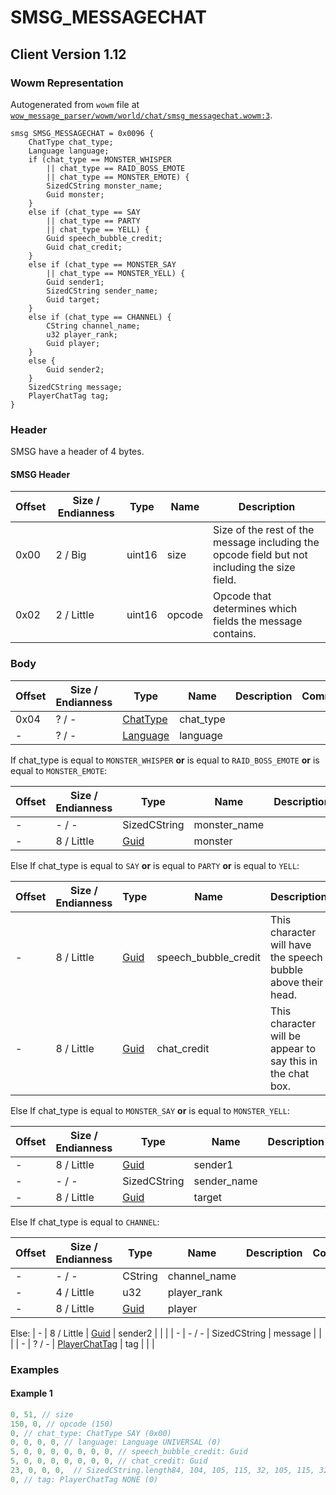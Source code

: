 # SMSG_MESSAGECHAT

## Client Version 1.12

### Wowm Representation

Autogenerated from `wowm` file at [`wow_message_parser/wowm/world/chat/smsg_messagechat.wowm:3`](https://github.com/gtker/wow_messages/tree/main/wow_message_parser/wowm/world/chat/smsg_messagechat.wowm#L3).
```rust,ignore
smsg SMSG_MESSAGECHAT = 0x0096 {
    ChatType chat_type;
    Language language;
    if (chat_type == MONSTER_WHISPER
        || chat_type == RAID_BOSS_EMOTE
        || chat_type == MONSTER_EMOTE) {
        SizedCString monster_name;
        Guid monster;
    }
    else if (chat_type == SAY
        || chat_type == PARTY
        || chat_type == YELL) {
        Guid speech_bubble_credit;
        Guid chat_credit;
    }
    else if (chat_type == MONSTER_SAY
        || chat_type == MONSTER_YELL) {
        Guid sender1;
        SizedCString sender_name;
        Guid target;
    }
    else if (chat_type == CHANNEL) {
        CString channel_name;
        u32 player_rank;
        Guid player;
    }
    else {
        Guid sender2;
    }
    SizedCString message;
    PlayerChatTag tag;
}
```
### Header

SMSG have a header of 4 bytes.

#### SMSG Header

| Offset | Size / Endianness | Type   | Name   | Description |
| ------ | ----------------- | ------ | ------ | ----------- |
| 0x00   | 2 / Big           | uint16 | size   | Size of the rest of the message including the opcode field but not including the size field.|
| 0x02   | 2 / Little        | uint16 | opcode | Opcode that determines which fields the message contains.|

### Body

| Offset | Size / Endianness | Type | Name | Description | Comment |
| ------ | ----------------- | ---- | ---- | ----------- | ------- |
| 0x04 | ? / - | [ChatType](chattype.md) | chat_type |  |  |
| - | ? / - | [Language](language.md) | language |  |  |

If chat_type is equal to `MONSTER_WHISPER` **or** 
is equal to `RAID_BOSS_EMOTE` **or** 
is equal to `MONSTER_EMOTE`:

| Offset | Size / Endianness | Type | Name | Description | Comment |
| ------ | ----------------- | ---- | ---- | ----------- | ------- |
| - | - / - | SizedCString | monster_name |  |  |
| - | 8 / Little | [Guid](../spec/packed-guid.md) | monster |  |  |

Else If chat_type is equal to `SAY` **or** 
is equal to `PARTY` **or** 
is equal to `YELL`:

| Offset | Size / Endianness | Type | Name | Description | Comment |
| ------ | ----------------- | ---- | ---- | ----------- | ------- |
| - | 8 / Little | [Guid](../spec/packed-guid.md) | speech_bubble_credit | This character will have the speech bubble above their head. | 0 value credits same as `chat_credit`. Invalid value credits no one.<br/>cmangos/vmangos/mangoszero: sender_guid1 and sender_guid2 are the same |
| - | 8 / Little | [Guid](../spec/packed-guid.md) | chat_credit | This character will be appear to say this in the chat box. | 0 value credits no name.<br/>cmangos/vmangos/mangoszero: sender_guid1 and sender_guid2 are the same |

Else If chat_type is equal to `MONSTER_SAY` **or** 
is equal to `MONSTER_YELL`:

| Offset | Size / Endianness | Type | Name | Description | Comment |
| ------ | ----------------- | ---- | ---- | ----------- | ------- |
| - | 8 / Little | [Guid](../spec/packed-guid.md) | sender1 |  |  |
| - | - / - | SizedCString | sender_name |  |  |
| - | 8 / Little | [Guid](../spec/packed-guid.md) | target |  |  |

Else If chat_type is equal to `CHANNEL`:

| Offset | Size / Endianness | Type | Name | Description | Comment |
| ------ | ----------------- | ---- | ---- | ----------- | ------- |
| - | - / - | CString | channel_name |  |  |
| - | 4 / Little | u32 | player_rank |  |  |
| - | 8 / Little | [Guid](../spec/packed-guid.md) | player |  |  |

Else: 
| - | 8 / Little | [Guid](../spec/packed-guid.md) | sender2 |  |  |
| - | - / - | SizedCString | message |  |  |
| - | ? / - | [PlayerChatTag](playerchattag.md) | tag |  |  |

### Examples

#### Example 1

```c
0, 51, // size
150, 0, // opcode (150)
0, // chat_type: ChatType SAY (0x00)
0, 0, 0, 0, // language: Language UNIVERSAL (0)
5, 0, 0, 0, 0, 0, 0, 0, // speech_bubble_credit: Guid
5, 0, 0, 0, 0, 0, 0, 0, // chat_credit: Guid
23, 0, 0, 0,  // SizedCString.length84, 104, 105, 115, 32, 105, 115, 32, 97, 32, 115, 97, 121, 32, 109, 101, 115, 115, 97, 103, 101, 46, 0, // message: SizedCString
0, // tag: PlayerChatTag NONE (0)
```
